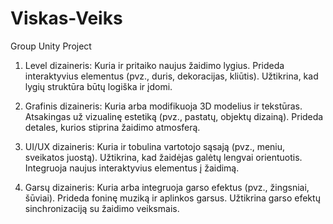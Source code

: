 # Viskas-Veiks
Group Unity Project


1. Level dizaineris:
Kuria ir pritaiko naujus žaidimo lygius.
Prideda interaktyvius elementus (pvz., duris, dekoracijas, kliūtis).
Užtikrina, kad lygių struktūra būtų logiška ir įdomi.

2. Grafinis dizaineris:
Kuria arba modifikuoja 3D modelius ir tekstūras.
Atsakingas už vizualinę estetiką (pvz., pastatų, objektų dizainą).
Prideda detales, kurios stiprina žaidimo atmosferą.

3. UI/UX dizaineris:
Kuria ir tobulina vartotojo sąsają (pvz., meniu, sveikatos juostą).
Užtikrina, kad žaidėjas galėtų lengvai orientuotis.
Integruoja naujus interaktyvius elementus į žaidimą.

4. Garsų dizaineris:
Kuria arba integruoja garso efektus (pvz., žingsniai, šūviai).
Prideda foninę muziką ir aplinkos garsus.
Užtikrina garso efektų sinchronizaciją su žaidimo veiksmais.
